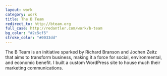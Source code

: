 ```yaml
---              
layout: work
category: work
title: The B Team
redirect_to: http://bteam.org
full_case: http://redantler.com/work/b-team
bg_color: "#2c5cf5"
stroke_color: "#0033dd"
---
```

The B Team is an initiative sparked by Richard Branson and Jochen Zeitz that aims to transform business, making it a force for social, environmental, and economic benefit. I built a custom WordPress site to house much their marketing communications.